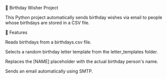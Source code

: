 🎉 Birthday Wisher Project

This Python project automatically sends birthday wishes via email to people whose birthdays are stored in a CSV file.

📌 Features

Reads birthdays from a birthdays.csv file.

Selects a random birthday letter template from the letter_templates folder.

Replaces the [NAME] placeholder with the actual birthday person's name.

Sends an email automatically using SMTP.